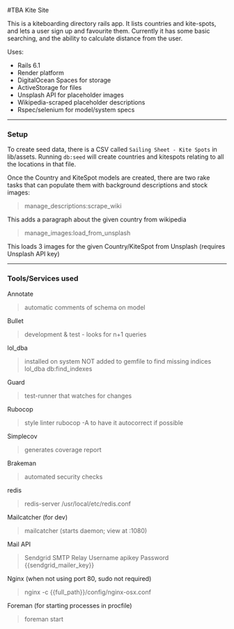 #TBA Kite Site

This is a kiteboarding directory rails app. It lists countries and kite-spots, and lets a user sign up and favourite them.
Currently it has some basic searching, and the ability to calculate distance from the user.

Uses:

* Rails 6.1
* Render platform
* DigitalOcean Spaces for storage
* ActiveStorage for files
* Unsplash API for placeholder images
* Wikipedia-scraped placeholder descriptions
* Rspec/selenium for model/system specs


---
### Setup

To create seed data, there is a CSV called `Sailing Sheet - Kite Spots` in lib/assets. Running `db:seed` will create countries and kitespots relating to all the locations in that file.

Once the Country and KiteSpot models are created, there are two rake tasks that can populate them with background descriptions and stock images:

> manage_descriptions:scrape_wiki

This adds a paragraph about the given country from wikipedia

> manage_images:load_from_unsplash

This loads 3 images for the given Country/KiteSpot from Unsplash (requires Unsplash API key)


---
### Tools/Services used

Annotate
> automatic comments of schema on model

Bullet
> development & test - looks for n+1 queries

lol_dba
> installed on system NOT added to gemfile
> to find missing indices
> lol_dba db:find_indexes

Guard
> test-runner that watches for changes

Rubocop
> style linter
> rubocop -A to have it autocorrect if possible

Simplecov
> generates coverage report

Brakeman
> automated security checks

redis
> redis-server /usr/local/etc/redis.conf

Mailcatcher (for dev)
> mailcatcher (starts daemon; view at :1080)

Mail API
 > Sendgrid SMTP Relay
 > Username	apikey
 > Password	{{sendgrid_mailer_key}}

Nginx
(when not using port 80, sudo not required)  
 > nginx -c {{full_path}}/config/nginx-osx.conf

 Foreman (for starting processes in procfile)
 > foreman start
